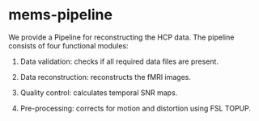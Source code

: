mems-pipeline
=============

We provide a Pipeline for reconstructing the HCP data. The pipeline consists of four functional modules:

1.	 Data validation: checks if all required data files are present.

2.	 Data reconstruction:  reconstructs the fMRI images.

3.	Quality control: calculates temporal SNR maps.  

4.	Pre-processing: corrects for motion and distortion using FSL TOPUP.
